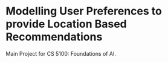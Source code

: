 # Modelling User Preferences to provide Location Based Recommendations 

Main Project for CS 5100: Foundations of AI.
